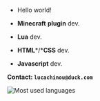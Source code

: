 - Hello world!

- **Minecraft** __plugin__ dev.
- **Lua** dev.
- **HTML***/***CSS** dev.
- **Javascript** dev.

**Contact: `lucachinou@duck.com`**


![Most used languages](https://github-readme-stats.vercel.app/api/top-langs/?username=lucachinou&theme=darcula)
